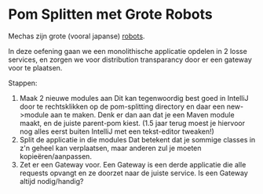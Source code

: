 # Pom Splitten met Grote Robots

Mechas zijn grote (vooral japanse) [robots](https://en.wikipedia.org/wiki/Mecha).

In deze oefening gaan we een monolithische applicatie opdelen in 2 losse services, en zorgen we voor distribution transparancy
door er een gateway voor te plaatsen.


Stappen:

1. Maak 2 nieuwe modules aan
   Dit kan tegenwoordig best goed in IntelliJ door te rechtsklikken op de pom-splitting directory en daar een new->module
   aan te maken. Denk er dan aan dat je een Maven module maakt, en de juiste parent-pom kiest.
   (1.5 jaar terug moest je hiervoor nog alles eerst buiten IntelliJ met een tekst-editor tweaken!)
2. Split de applicatie in die modules
   Dat betekent dat je sommige classes in z'n geheel kan verplaatsen, maar anderen zul je moeten kopieëren/aanpassen.
3. Zet er een Gateway voor. 
   Een Gateway is een derde applicatie die alle requests opvangt en ze doorzet naar de juiste service.
   Is een Gateway altijd nodig/handig?


